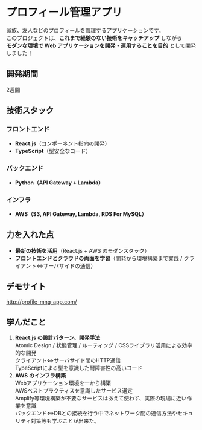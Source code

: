 # プロフィール管理アプリ

家族、友人などのプロフィールを管理するアプリケーションです。<br>このプロジェクトは、**これまで経験のない技術をキャッチアップ** しながら  
**モダンな環境で Web アプリケーションを開発・運用することを目的** として開発しました！  

## 開発期間
2週間

## 技術スタック
### **フロントエンド**
- **React.js**（コンポーネント指向の開発）
- **TypeScript**（型安全なコード）

### **バックエンド**
- **Python（API Gateway + Lambda）**

### **インフラ**
- **AWS（S3, API Gateway, Lambda, RDS For MySQL）**

## 力を入れた点
- **最新の技術を活用**（React.js + AWS のモダンスタック）
- **フロントエンドとクラウドの両面を学習**（開発から環境構築まで実践 / クライアント⇔サーバサイドの通信）   

## デモサイト
http://profile-mng-app.com/

## 学んだこと
1. **React.js の設計パターン、開発手法**  
Atomic Design / 状態管理 / ルーティング / CSSライブラリ活用による効率的な開発  
クライアント⇔サーバサイド間のHTTP通信  
TypeScriptによる型を意識した耐障害性の高いコード
2. **AWS のインフラ構築**  
Webアプリケーション環境を一から構築  
AWSベストプラクティスを意識したサービス選定  
Amplify等環境構築が不要なサービスはあえて使わず、実際の現場に近い作業を意識  
バックエンド⇔DBとの接続を行う中でネットワーク間の通信方法やセキュリティ対策等も学ぶことが出来た。

